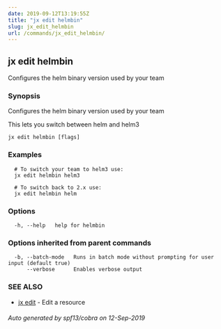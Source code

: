 ```yaml
---
date: 2019-09-12T13:19:55Z
title: "jx edit helmbin"
slug: jx_edit_helmbin
url: /commands/jx_edit_helmbin/
---
```

## jx edit helmbin

Configures the helm binary version used by your team

### Synopsis

Configures the helm binary version used by your team 

This lets you switch between helm and helm3

```
jx edit helmbin [flags]
```

### Examples

```
  # To switch your team to helm3 use:
  jx edit helmbin helm3
  
  # To switch back to 2.x use:
  jx edit helmbin helm
```

### Options

```
  -h, --help   help for helmbin
```

### Options inherited from parent commands

```
  -b, --batch-mode   Runs in batch mode without prompting for user input (default true)
      --verbose      Enables verbose output
```

### SEE ALSO

* [jx edit](/commands/jx_edit/)	 - Edit a resource

###### Auto generated by spf13/cobra on 12-Sep-2019
